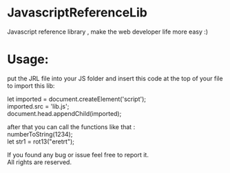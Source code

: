 # JavascriptReferenceLib
Javascript reference library , make the web developer life more easy :)

# Usage:
put the JRL file into your JS folder and insert this code at the top of your file to import this lib:

let imported = document.createElement('script');  
imported.src = 'lib.js';  
document.head.appendChild(imported);  

after that you can call the functions like that :  
numberToString(1234);  
let str1 = rot13("eretrt");
  
If you found any bug or issue feel free to report it.  
All rights are reserved.  
